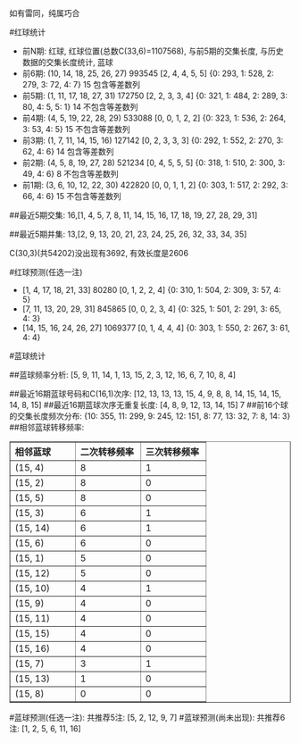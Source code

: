 <!-- 
.. title: 双色球2011053期(2011-05-10)数据分析报告
.. slug: slott-2011053-2011-05-10-report
.. date: 2011-05-11 08:00:00 UTC+08:00
.. tags: Lottery
.. link: 
.. description: 
.. type: text
-->

如有雷同，纯属巧合

<!-- TEASER_END-->

#红球统计

- 前N期: 红球, 红球位置(总数C(33,6)=1107568), 与前5期的交集长度, 与历史数据的交集长度统计, 蓝球
- 前6期: (10, 14, 18, 25, 26, 27) 993545 [2, 4, 4, 5, 5] {0: 293, 1: 528, 2: 279, 3: 72, 4: 7} 15 包含等差数列
- 前5期: (1, 11, 17, 18, 27, 31) 172750 [2, 2, 3, 3, 4] {0: 321, 1: 484, 2: 289, 3: 80, 4: 5, 5: 1} 14 不包含等差数列
- 前4期: (4, 5, 19, 22, 28, 29) 533088 [0, 0, 1, 2, 2] {0: 323, 1: 536, 2: 264, 3: 53, 4: 5} 15 不包含等差数列
- 前3期: (1, 7, 11, 14, 15, 16) 127142 [0, 2, 3, 3, 3] {0: 292, 1: 552, 2: 270, 3: 62, 4: 6} 14 包含等差数列
- 前2期: (4, 5, 8, 19, 27, 28) 521234 [0, 4, 5, 5, 5] {0: 318, 1: 510, 2: 300, 3: 49, 4: 6} 8 不包含等差数列
- 前1期: (3, 6, 10, 12, 22, 30) 422820 [0, 0, 1, 1, 2] {0: 303, 1: 517, 2: 292, 3: 66, 4: 6} 15 不包含等差数列

##最近5期交集:
16,[1, 4, 5, 7, 8, 11, 14, 15, 16, 17, 18, 19, 27, 28, 29, 31]

##最近5期并集:
13,[2, 9, 13, 20, 21, 23, 24, 25, 26, 32, 33, 34, 35]

C(30,3)(共54202)没出现有3692, 
有效长度是2606

#红球预测(任选一注)

- [1, 4, 17, 18, 21, 33] 80280 [0, 1, 2, 2, 4] {0: 310, 1: 504, 2: 309, 3: 57, 4: 5}
- [7, 11, 13, 20, 29, 31] 845865 [0, 0, 2, 3, 4] {0: 325, 1: 501, 2: 291, 3: 65, 4: 3}
- [14, 15, 16, 24, 26, 27] 1069377 [0, 1, 4, 4, 4] {0: 303, 1: 550, 2: 267, 3: 61, 4: 4}

#蓝球统计

##蓝球频率分析:
[5, 9, 11, 14, 1, 13, 15, 2, 3, 12, 16, 6, 7, 10, 8, 4]

##最近16期蓝球号码和C(16,1)次序:
[12, 13, 13, 13, 15, 4, 9, 8, 8, 14, 15, 14, 15, 14, 8, 15]
##最近16期蓝球次序无重复长度:
[4, 8, 9, 12, 13, 14, 15] 7
##前16个球的交集长度频次分布:
{10: 355, 11: 299, 9: 245, 12: 151, 8: 77, 13: 32, 7: 8, 14: 3}
##相邻蓝球转移频率:
<table border="1" class="table table-striped dataframe">
  <thead>
    <tr style="text-align: left;">
      <th style="min-width: 100px;">相邻蓝球</th>
      <th style="min-width: 100px;">二次转移频率</th>
      <th style="min-width: 100px;">三次转移频率</th>
    </tr>
  </thead>
  <tbody>
    <tr>
      <td>  (15, 4)</td>
      <td> 8</td>
      <td> 1</td>
    </tr>
    <tr>
      <td>  (15, 2)</td>
      <td> 8</td>
      <td> 0</td>
    </tr>
    <tr>
      <td>  (15, 5)</td>
      <td> 8</td>
      <td> 0</td>
    </tr>
    <tr>
      <td>  (15, 3)</td>
      <td> 6</td>
      <td> 1</td>
    </tr>
    <tr>
      <td> (15, 14)</td>
      <td> 6</td>
      <td> 1</td>
    </tr>
    <tr>
      <td>  (15, 6)</td>
      <td> 6</td>
      <td> 0</td>
    </tr>
    <tr>
      <td>  (15, 1)</td>
      <td> 5</td>
      <td> 0</td>
    </tr>
    <tr>
      <td> (15, 12)</td>
      <td> 5</td>
      <td> 0</td>
    </tr>
    <tr>
      <td> (15, 10)</td>
      <td> 4</td>
      <td> 1</td>
    </tr>
    <tr>
      <td>  (15, 9)</td>
      <td> 4</td>
      <td> 0</td>
    </tr>
    <tr>
      <td> (15, 11)</td>
      <td> 4</td>
      <td> 0</td>
    </tr>
    <tr>
      <td> (15, 15)</td>
      <td> 4</td>
      <td> 0</td>
    </tr>
    <tr>
      <td> (15, 16)</td>
      <td> 4</td>
      <td> 0</td>
    </tr>
    <tr>
      <td>  (15, 7)</td>
      <td> 3</td>
      <td> 1</td>
    </tr>
    <tr>
      <td> (15, 13)</td>
      <td> 1</td>
      <td> 0</td>
    </tr>
    <tr>
      <td>  (15, 8)</td>
      <td> 0</td>
      <td> 0</td>
    </tr>
  </tbody>
</table>
#蓝球预测(任选一注):
共推荐5注: [5, 2, 12, 9, 7]
#蓝球预测(尚未出现):
共推荐6注: [1, 2, 5, 6, 11, 16]

